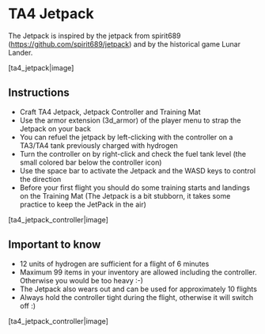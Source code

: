 # TA4 Jetpack

The Jetpack is inspired by the jetpack from spirit689 (https://github.com/spirit689/jetpack)
and by the historical game Lunar Lander.

[ta4_jetpack|image]


## Instructions

- Craft TA4 Jetpack, Jetpack Controller and Training Mat
- Use the armor extension (3d_armor) of the player menu to strap the Jetpack on your back
- You can refuel the jetpack by left-clicking with the controller on a TA3/TA4 tank previously charged with hydrogen
- Turn the controller on by right-click and check the fuel tank level (the small colored bar below the controller icon)
- Use the space bar to activate the Jetpack and the WASD keys to control the direction
- Before your first flight you should do some training starts and landings on the Training Mat 
  (The Jetpack is a bit stubborn, it takes some practice to keep the JetPack in the air) 

[ta4_jetpack_controller|image]

  
## Important to know

- 12 units of hydrogen are sufficient for a flight of 6 minutes
- Maximum 99 items in your inventory are allowed including the controller.
  Otherwise you would be too heavy :-)
- The Jetpack also wears out and can be used for approximately 10 flights
- Always hold the controller tight during the flight, otherwise it will switch off :)

[ta4_jetpack_controller|image]
